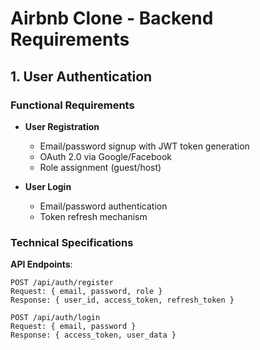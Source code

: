 # Airbnb Clone - Backend Requirements

## 1. User Authentication

### Functional Requirements

- **User Registration**  
  - Email/password signup with JWT token generation  
  - OAuth 2.0 via Google/Facebook  
  - Role assignment (guest/host)  

- **User Login**  
  - Email/password authentication  
  - Token refresh mechanism  

### Technical Specifications

**API Endpoints**:

```http
POST /api/auth/register  
Request: { email, password, role }  
Response: { user_id, access_token, refresh_token }

POST /api/auth/login  
Request: { email, password }  
Response: { access_token, user_data }